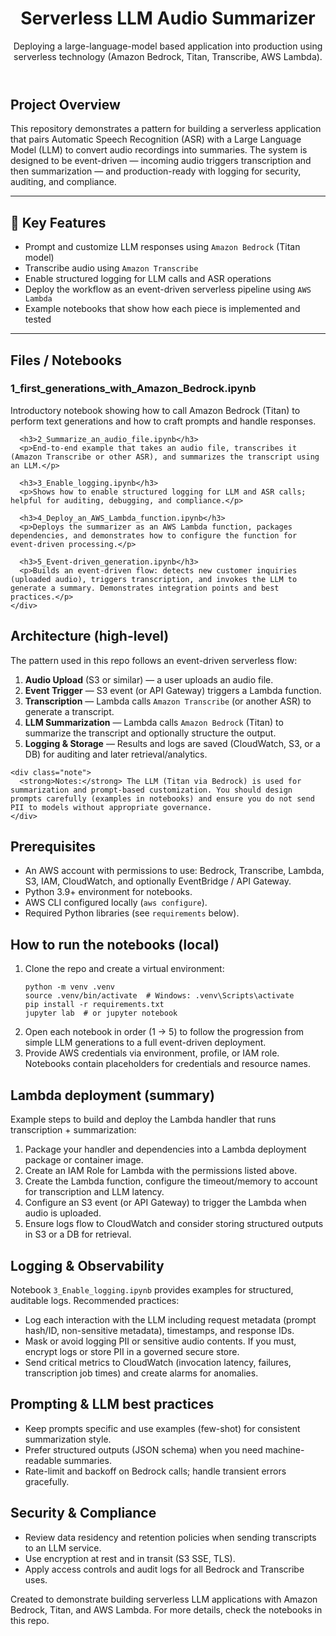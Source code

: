 </head>
<body>
  <header>
    <h1>Serverless LLM Audio Summarizer</h1>
    <div>Deploying a large-language-model based application into production using serverless technology (Amazon Bedrock, Titan, Transcribe, AWS Lambda).</div>
  </header>

  <section>
    <h2>Project Overview</h2>
    <p>
      This repository demonstrates a pattern for building a serverless application that pairs Automatic Speech Recognition (ASR) with a Large Language Model (LLM) to convert audio recordings into summaries. The system is designed to be event-driven — incoming audio triggers transcription and then summarization — and production-ready with logging for security, auditing, and compliance.
    </p>
  </section>

<hr />

<h2>🚀 Key Features</h2>
<ul>
  <li>Prompt and customize LLM responses using <code>Amazon Bedrock</code> (Titan model)</li>
  <li>Transcribe audio using <code>Amazon Transcribe</code></li>
  <li>Enable structured logging for LLM calls and ASR operations</li>
  <li>Deploy the workflow as an event-driven serverless pipeline using <code>AWS Lambda</code></li>
  <li>Example notebooks that show how each piece is implemented and tested</li>
</ul>

<hr />

  <section>
    <h2>Files / Notebooks</h2>
    <div class="file-list">
      <h3>1_first_generations_with_Amazon_Bedrock.ipynb</h3>
      <p>Introductory notebook showing how to call Amazon Bedrock (Titan) to perform text generations and how to craft prompts and handle responses.</p>

      <h3>2_Summarize_an_audio_file.ipynb</h3>
      <p>End-to-end example that takes an audio file, transcribes it (Amazon Transcribe or other ASR), and summarizes the transcript using an LLM.</p>

      <h3>3_Enable_logging.ipynb</h3>
      <p>Shows how to enable structured logging for LLM and ASR calls; helpful for auditing, debugging, and compliance.</p>

      <h3>4_Deploy_an_AWS_Lambda_function.ipynb</h3>
      <p>Deploys the summarizer as an AWS Lambda function, packages dependencies, and demonstrates how to configure the function for event-driven processing.</p>

      <h3>5_Event-driven_generation.ipynb</h3>
      <p>Builds an event-driven flow: detects new customer inquiries (uploaded audio), triggers transcription, and invokes the LLM to generate a summary. Demonstrates integration points and best practices.</p>
    </div>
  </section>

  <section>
    <h2>Architecture (high-level)</h2>
    <p>
      The pattern used in this repo follows an event-driven serverless flow:
    </p>
    <ol>
      <li><strong>Audio Upload</strong> (S3 or similar) — a user uploads an audio file.</li>
      <li><strong>Event Trigger</strong> — S3 event (or API Gateway) triggers a Lambda function.</li>
      <li><strong>Transcription</strong> — Lambda calls <code>Amazon Transcribe</code> (or another ASR) to generate a transcript.</li>
      <li><strong>LLM Summarization</strong> — Lambda calls <code>Amazon Bedrock</code> (Titan) to summarize the transcript and optionally structure the output.</li>
      <li><strong>Logging & Storage</strong> — Results and logs are saved (CloudWatch, S3, or a DB) for auditing and later retrieval/analytics.</li>
    </ol>

    <div class="note">
      <strong>Notes:</strong> The LLM (Titan via Bedrock) is used for summarization and prompt-based customization. You should design prompts carefully (examples in notebooks) and ensure you do not send PII to models without appropriate governance.
    </div>
  </section>

  <section>
    <h2>Prerequisites</h2>
    <ul>
      <li>An AWS account with permissions to use: Bedrock, Transcribe, Lambda, S3, IAM, CloudWatch, and optionally EventBridge / API Gateway.</li>
      <li>Python 3.9+ environment for notebooks.</li>
      <li>AWS CLI configured locally (<code>aws configure</code>).</li>
      <li>Required Python libraries (see <code>requirements</code> below).</li>
    </ul>
  </section>
  <section>
    <h2>How to run the notebooks (local)</h2>
    <ol>
      <li>Clone the repo and create a virtual environment:
        <pre class="commands"><code>python -m venv .venv
source .venv/bin/activate  # Windows: .venv\Scripts\activate
pip install -r requirements.txt
jupyter lab  # or jupyter notebook
</code></pre>
      </li>
      <li>Open each notebook in order (1 → 5) to follow the progression from simple LLM generations to a full event-driven deployment.</li>
      <li>Provide AWS credentials via environment, profile, or IAM role. Notebooks contain placeholders for credentials and resource names.</li>
    </ol>
  </section>

  <section>
    <h2>Lambda deployment (summary)</h2>
    <p>Example steps to build and deploy the Lambda handler that runs transcription + summarization:</p>
    <ol>
      <li>Package your handler and dependencies into a Lambda deployment package or container image.</li>
      <li>Create an IAM Role for Lambda with the permissions listed above.</li>
      <li>Create the Lambda function, configure the timeout/memory to account for transcription and LLM latency.</li>
      <li>Configure an S3 event (or API Gateway) to trigger the Lambda when audio is uploaded.</li>
      <li>Ensure logs flow to CloudWatch and consider storing structured outputs in S3 or a DB for retrieval.</li>
    </ol>

  <section>
    <h2>Logging & Observability</h2>
    <p>
      Notebook <code>3_Enable_logging.ipynb</code> provides examples for structured, auditable logs. Recommended practices:
    </p>
    <ul>
      <li>Log each interaction with the LLM including request metadata (prompt hash/ID, non-sensitive metadata), timestamps, and response IDs.</li>
      <li>Mask or avoid logging PII or sensitive audio contents. If you must, encrypt logs or store PII in a governed secure store.</li>
      <li>Send critical metrics to CloudWatch (invocation latency, failures, transcription job times) and create alarms for anomalies.</li>
    </ul>
  </section>

  <section>
    <h2>Prompting & LLM best practices</h2>
    <ul>
      <li>Keep prompts specific and use examples (few-shot) for consistent summarization style.</li>
      <li>Prefer structured outputs (JSON schema) when you need machine-readable summaries.</li>
      <li>Rate-limit and backoff on Bedrock calls; handle transient errors gracefully.</li>
    </ul>
  </section>

  <section>
    <h2>Security & Compliance</h2>
    <ul>
      <li>Review data residency and retention policies when sending transcripts to an LLM service.</li>
      <li>Use encryption at rest and in transit (S3 SSE, TLS).</li>
      <li>Apply access controls and audit logs for all Bedrock and Transcribe uses.</li>
    </ul>
  </section>

  <footer>
    <div>Created to demonstrate building serverless LLM applications with Amazon Bedrock, Titan, and AWS Lambda. For more details, check the notebooks in this repo.</div>
  </footer>
</body>
</html>
